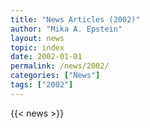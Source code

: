 ```yaml
---
title: "News Articles (2002)"
author: "Mika A. Epstein"
layout: news
topic: index
date: 2002-01-01
permalink: /news/2002/
categories: ["News"]
tags: ["2002"]
---
```


{{< news >}}
